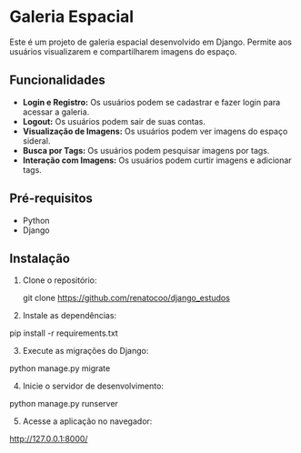 # Galeria Espacial

Este é um projeto de galeria espacial desenvolvido em Django. Permite aos usuários visualizarem e compartilharem imagens do espaço.

## Funcionalidades

- **Login e Registro:** Os usuários podem se cadastrar e fazer login para acessar a galeria.
- **Logout:** Os usuários podem sair de suas contas.
- **Visualização de Imagens:** Os usuários podem ver imagens do espaço sideral.
- **Busca por Tags:** Os usuários podem pesquisar imagens por tags.
- **Interação com Imagens:** Os usuários podem curtir imagens e adicionar tags.

## Pré-requisitos

- Python
- Django

## Instalação

1. Clone o repositório:

   git clone https://github.com/renatocoo/django_estudos
   
3. Instale as dependências:
   
  pip install -r requirements.txt

3. Execute as migrações do Django:

  python manage.py migrate

4. Inicie o servidor de desenvolvimento:

  python manage.py runserver
  
5. Acesse a aplicação no navegador:

  http://127.0.0.1:8000/


